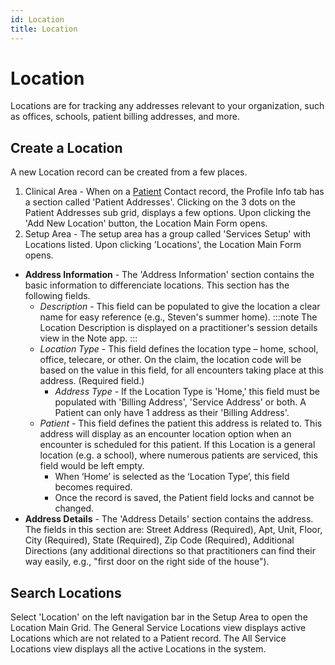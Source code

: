 ```yaml
---
id: Location
title: Location
---
```


# Location 
Locations are for tracking any addresses relevant to your organization, such as offices, schools, patient billing addresses, and more. 

## Create a Location

A new Location record can be created from a few places. 
1. Clinical Area - When on a [Patient](Patients/Overview.md) Contact record, the Profile Info tab has a section called 'Patient Addresses'. Clicking on the 3 dots on the Patient Addresses sub grid, displays a few options. Upon clicking the 'Add New Location' button, the Location Main Form opens.
2. Setup Area - The setup area has a group called 'Services Setup' with Locations listed. Upon clicking 'Locations', the Location Main Form opens.

- **Address Information** - The 'Address Information' section contains the basic information to differenciate locations. This section has the following fields. 
    - *Description* - This field can be populated to give the location a clear name for easy reference (e.g., Steven's summer home). 
    :::note
    The Location Description is displayed on a practitioner's session details view in the Note app.
    :::
    - *Location Type* - This field defines the location type – home, school, office, telecare, or other. On the claim, the location code will be based on the value in this field, for all encounters taking place at this address. (Required field.)
        - *Address Type* - If the Location Type is 'Home,' this field must be populated with 'Billing Address', 'Service Address' or both. A Patient can only have 1 address as their 'Billing Address'.
    - *Patient* - This field defines the patient this address is related to. This address will display as an encounter location option when an encounter is scheduled for this patient. If this Location is a general location (e.g. a school), where numerous patients are serviced, this field would be left empty. 
        - When ‘Home’ is selected as the ‘Location Type’, this field becomes required.
        - Once the record is saved, the Patient field locks and cannot be changed.
- **Address Details** - The 'Address Details' section contains the address. The fields in this section are: Street Address (Required), Apt, Unit, Floor, City (Required), State (Required), Zip Code (Required), Additional Directions (any additional directions so that practitioners can find their way easily, e.g., "first door on the right side of the house").  

## Search Locations

Select 'Location' on the left navigation bar in the Setup Area to open the Location Main Grid. The General Service Locations view displays active Locations which are not related to a Patient record. The All Service Locations view displays all the active Locations in the system.